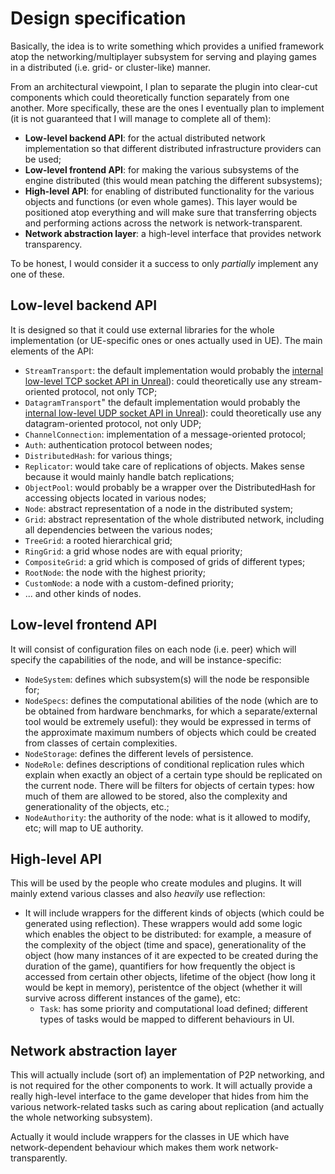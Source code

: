 # Design specification

Basically, the idea is to write something which provides a unified framework atop the networking/multiplayer subsystem for serving and playing games in a distributed (i.e. grid- or cluster-like) manner.

From an architectural viewpoint, I plan to separate the plugin into clear-cut components which could theoretically function separately from one another.
More specifically, these are the ones I eventually plan to implement (it is not guaranteed that I will manage to complete all of them):
* **Low-level backend API**: for the actual distributed network implementation so that different distributed infrastructure providers can be used;
* **Low-level frontend API**: for making the various subsystems of the engine distributed (this would mean patching the different subsystems);
* **High-level API**: for enabling of distributed functionality for the various objects and functions (or even whole games).  This layer would be positioned atop everything and will make sure that transferring objects and performing actions across the network is network-transparent.
* **Network abstraction layer**: a high-level interface that provides network transparency.

To be honest, I would consider it a success to only *partially* implement any one of these.

## Low-level backend API
It is designed so that it could use external libraries for the whole implementation (or UE-specific ones or ones actually used in UE).
The main elements of the API:
* `StreamTransport`:  the default implementation would probably the [internal low-level TCP socket API in Unreal](https://wiki.unrealengine.com/TCP_Socket_Listener,_Receive_Binary_Data_From_an_IP/Port_Into_UE4,_%28Full_Code_Sample%29)):  could theoretically use any stream-oriented protocol, not only TCP;
* `DatagramTransport`"  the default implementation would probably the [internal low-level UDP socket API in Unreal](https://wiki.unrealengine.com/UDP_Socket_Sender_Receiver_From_One_UE4_Instance_To_Another)):  could theoretically use any datagram-oriented protocol, not only UDP;
* `ChannelConnection`:  implementation of a message-oriented protocol;
* `Auth`:  authentication protocol between nodes;
* `DistributedHash`:  for various things;
* `Replicator`:  would take care of replications of objects.  Makes sense because it would mainly handle batch replications;
* `ObjectPool`:  would probably be a wrapper over the DistributedHash for accessing objects located in various nodes;
* `Node`:  abstract representation of a node in the distributed system;
* `Grid`:  abstract representation of the whole distributed network, including all dependencies between the various nodes;
* `TreeGrid`:  a rooted hierarchical grid;
* `RingGrid`:  a grid whose nodes are with equal priority;
* `CompositeGrid`:  a grid which is composed of grids of different types;
* `RootNode`:  the node with the highest priority;
* `CustomNode`:  a node with a custom-defined priority;
* ... and other kinds of nodes.


## Low-level frontend API

It will consist of configuration files on each node (i.e. peer) which will specify the capabilities of the node, and will be instance-specific:
* `NodeSystem`: defines which subsystem(s) will the node be responsible for;
* `NodeSpecs`: defines the computational abilities of the node (which are to be obtained from hardware benchmarks, for which a separate/external tool would be extremely useful):  they would be expressed in terms of the approximate maximum numbers of objects which could be created from classes of certain complexities.
* `NodeStorage`: defines the different levels of persistence.
* `NodeRole`: defines descriptions of conditional replication rules which explain when exactly an object of a certain type should be replicated on the current node.  There will be filters for objects of certain types: how much of them are allowed to be stored, also the complexity and generationality of the objects, etc.;
* `NodeAuthority`: the authority of the node: what is it allowed to modify, etc; will map to UE authority.


## High-level API

This will be used by the people who create modules and plugins.  It will mainly extend various classes and also *heavily* use reflection:
* It will include wrappers for the different kinds of objects (which could be generated using reflection).  These wrappers would add some logic which enables the object to be distributed: for example, a measure of the complexity of the object (time and space), generationality of the object (how many instances of it are expected to be created during the duration of the game), quantifiers for how frequently the object is accessed from certain other objects, lifetime of the object (how long it would be kept in memory), peristentce of the object (whether it will survive across different instances of the game), etc:
  * `Task`:  has some priority and computational load defined; different types of tasks would be mapped to different behaviours in UI.


## Network abstraction layer

This will actually include (sort of) an implementation of P2P networking, and is not required for the other components to work.
It will actually provide a really high-level interface to the game developer that hides from him the various network-related tasks such as caring about replication (and actually the whole networking subsystem).

Actually it would include wrappers for the classes in UE which have network-dependent behaviour which makes them work network-transparently.
